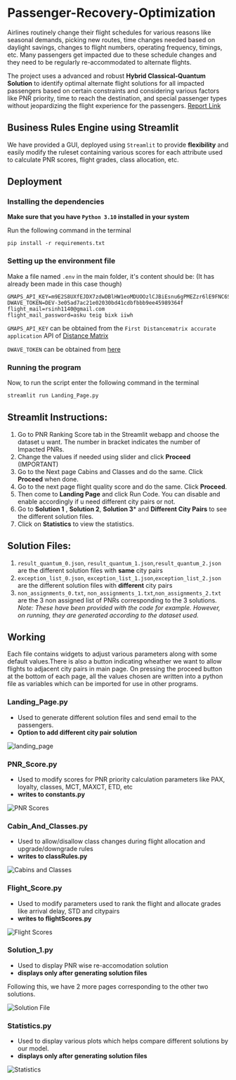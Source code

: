 # Passenger-Recovery-Optimization

Airlines routinely change their flight schedules for various reasons like seasonal demands, picking new routes, time changes needed based on daylight savings, changes to flight numbers,
operating frequency, timings, etc. Many passengers get impacted due to these schedule
changes and they need to be regularly re-accommodated to alternate flights. 

The project uses a advanced and robust **Hybrid Classical-Quantum Solution** to identify optimal alternate flight solutions for all impacted passengers based on certain constraints and considering various factors like PNR priority, time to reach the destination, and special passenger types without jeopardizing the flight experience for the passengers.
[Report Link](https://drive.google.com/file/d/1sPOJW-YTl1KlpY3xH9R1-QTFlTAFfTzS/view?usp=sharing)

## Business Rules Engine using Streamlit

We have provided a GUI, deployed using `Streamlit` to provide **flexibility** and easily modify the ruleset containing various scores for each attribute used to calculate PNR scores, flight grades, class allocation, etc.


## Deployment

### Installing the dependencies
**Make sure that you have `Python 3.10` installed in your system**

Run the following command in the terminal
```
pip install -r requirements.txt
```

### Setting up the environment file

Make a file named `.env` in the main folder, it's content should be: (It has already been made in this case though)
```
GMAPS_API_KEY=m9E2S8UXfEJDX7zdwDBlHW1eoMDUOOzlCJBiEsnu6gPMEZzr6lE9FNC6SNgTjmly
DWAVE_TOKEN=DEV-3e05ad7ac21e02030bd41cdbfbbb9ee45989364f
flight_mail=rsinh1140@gmail.com
flight_mail_password=asku teig bixk iiwh
```
`GMAPS_API_KEY` can be obtained from the `First Distancematrix accurate application` API of [Distance Matrix](https://distancematrix.ai/)

`DWAVE_TOKEN` can be obtained from [here](https://cloud.dwavesys.com/leap/)

### Running the program
Now, to run the script enter the following command in the terminal
```bash
streamlit run Landing_Page.py
```

## Streamlit Instructions:
1. Go to PNR Ranking Score tab in the Streamlit webapp and choose the dataset u want. The number in bracket indicates the number of Impacted PNRs.
2. Change the values if needed using slider and click **Proceed** (IMPORTANT)
3. Go to the Next page Cabins and Classes and do the same. Click **Proceed** when done.
4. Go to the next page flight quality score and do the same. Click **Proceed**.
5. Then come to **Landing Page** and click Run Code. You can disable and enable accordingly if u need different city pairs or not.
6. Go to **Solution 1** , **Solution 2**, **Solution 3*** and **Different City Pairs** to see the different solution files.
7. Click on **Statistics** to view the statistics.

## Solution Files:
1. `result_quantum_0.json`, `result_quantum_1.json`,`result_quantum_2.json` are the different solution files with **same** city pairs
2.  `exception_list_0.json`, `exception_list_1.json`,`exception_list_2.json` are the different solution files with **different** city pairs
3.  `non_assignments_0.txt`, `non_assignments_1.txt`,`non_assignments_2.txt` are the 3 non assigned list of PNRs corresponding to the 3 solutions.
*Note: These have been provided with the code for example. However, on running, they are generated according to the dataset used.*

## Working

Each file contains widgets to adjust various parameters along with some default values.There is also a button indicating wheather we want to allow flights to adjacent city pairs in main page. On pressing the proceed button at the bottom of each page, all the values chosen are written into a python file as variables which can be imported for use in other programs.

### Landing_Page.py
- Used to generate different solution files and send email to the passengers.
- **Option to add different city pair solution**
  
![landing_page](./assets/Landing_Page_SS2.png)


 ### PNR_Score.py
- Used to modify scores for PNR priority calculation parameters like PAX, loyalty, classes, MCT, MAXCT, ETD, etc
- **writes to constants.py**
  
![PNR Scores](./assets/PNR_Score_SS2.png)

### Cabin_And_Classes.py
- Used to allow/disallow class changes during flight allocation and upgrade/downgrade rules
- **writes to classRules.py**
  
![Cabins and Classes](./assets/Cabin_Score_SS2.png)

### Flight_Score.py
- Used to modify parameters used to rank the flight and allocate grades like arrival delay, STD and citypairs
- **writes to flightScores.py**
  
![Flight Scores](./assets/Flight_Score_SS2.png)

### Solution_1.py
- Used to display PNR wise re-accomodation solution 
- **displays only after generating solution files**

Following this, we have 2 more pages corresponding to the other two solutions.
  
![Solution File](./assets/Solution_File_SS2.png)

### Statistics.py
- Used to display various plots which helps compare different solutions by our model.
- **displays only after generating solution files**
  
![Statistics](./assets/Statistics_SS2.png)








